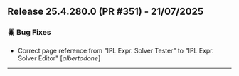 ## Release 25.4.280.0 (PR #351) - 21/07/2025
### 🪲 Bug Fixes
  * Correct page reference from "IPL Expr. Solver Tester" to "IPL Expr. Solver Editor" [*albertodone*]

---

